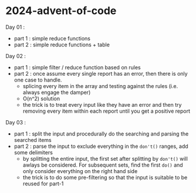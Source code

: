 # 2024-advent-of-code

Day 01 :
- part 1 : simple reduce functions
- part 2 : simple reduce functions + table

Day 02 :
- part 1 : simple filter / reduce function based on rules
- part 2 : once assume every single report has an error, then there is only one case to handle.
    - splicing every item in the array and testing against the rules (i.e. always engage the damper)
    - O(n^2) solution
    - the trick is to treat every input like they have an error and then try removing every item within each report until you get a positive report

Day 03 :
- part 1 : split the input and procedurally do the searching and parsing the searched items
- part 2 : parse the input to exclude everything in the `don't()` ranges, add some delimiters
    - by splitting the entire input, the first set after splitting by `don't()` will awlays be considered. For subsequent sets, find the first `do()` and only consider everything on the right hand side
    - the trick is to do some pre-filtering so that the input is suitable to be reused for part-1
